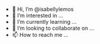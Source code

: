 - 👋 Hi, I’m @isabellylemos
- 👀 I’m interested in ...
- 🌱 I’m currently learning ...
- 💞️ I’m looking to collaborate on ...
- 📫 How to reach me ...

<!---
isabellylemos/isabellylemos is a ✨ special ✨ repository because its `README.md` (this file) appears on your GitHub profile.
You can click the Preview link to take a look at your changes.
--->
